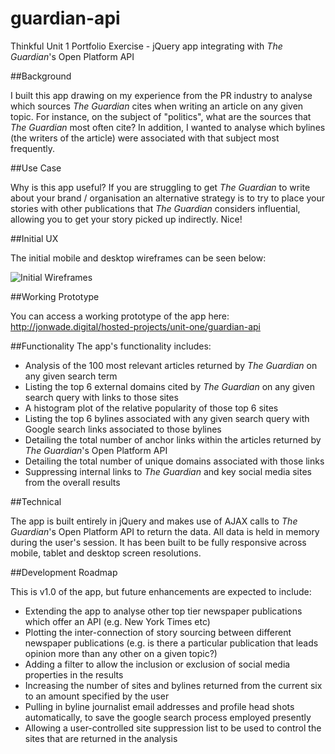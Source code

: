 # guardian-api
Thinkful Unit 1 Portfolio Exercise - jQuery app integrating with *The Guardian*'s Open Platform API

##Background

I built this app drawing on my experience from the PR industry to analyse which sources *The Guardian* cites when writing an article on any given topic. For instance, on the subject of "politics", what are the sources that *The Guardian* most often cite? In addition, I wanted to analyse which bylines (the writers of the article) were associated with that subject most frequently.

##Use Case

Why is this app useful? If you are struggling to get *The Guardian* to write about your brand / organisation an alternative strategy is to try to place your stories with other publications that *The Guardian* considers influential, allowing you to get your story picked up indirectly. Nice!

##Initial UX

The initial mobile and desktop wireframes can be seen below:

![Initial Wireframes](http://jonwade.digital/hosted-projects/unit-one/guardian-api/img/guardian-api-image.jpg)

##Working Prototype

You can access a working prototype of the app here: http://jonwade.digital/hosted-projects/unit-one/guardian-api

##Functionality
The app's functionality includes:

* Analysis of the 100 most relevant articles returned by *The Guardian* on any given search term
* Listing the top 6 external domains cited by *The Guardian* on any given search query with links to those sites
* A histogram plot of the relative popularity of those top 6 sites
* Listing the top 6 bylines associated with any given search query with Google search links associated to those bylines
* Detailing the total number of anchor links within the articles returned by *The Guardian*'s Open Platform API
* Detailing the total number of unique domains associated with those links
* Suppressing internal links to *The Guardian* and key social media sites from the overall results

##Technical

The app is built entirely in jQuery and makes use of AJAX calls to *The Guardian*'s Open Platform API to return the data. All data is held in memory during the user's session. It has been built to be fully responsive across mobile, tablet and desktop screen resolutions.

##Development Roadmap

This is v1.0 of the app, but future enhancements are expected to include:

* Extending the app to analyse other top tier newspaper publications which offer an API (e.g. New York Times etc)
* Plotting the inter-connection of story sourcing between different newspaper publications (e.g. is there a particular publication that leads opinion more than any other on a given topic?)
* Adding a filter to allow the inclusion or exclusion of social media properties in the results
* Increasing the number of sites and bylines returned from the current six to an amount specified by the user
* Pulling in byline journalist email addresses and profile head shots automatically, to save the google search process employed presently
* Allowing a user-controlled site suppression list to be used to control the sites that are returned in the analysis